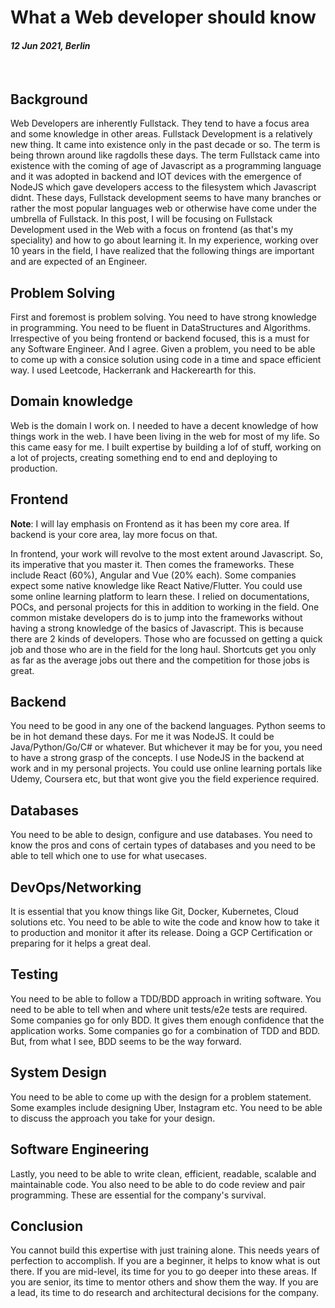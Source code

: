 # What a Web developer should know

#### *12 Jun 2021, Berlin*

&nbsp;

## Background

Web Developers are inherently Fullstack. They tend to have a focus area and some knowledge in other areas. Fullstack Development is a relatively new thing. It came into existence only in the past decade or so. The term is being thrown around like ragdolls these days. The term Fullstack came into existence with the coming of age of Javascript as a programming language and it was adopted in backend and IOT devices with the emergence of NodeJS which gave developers access to the filesystem which Javascript didnt. These days, Fullstack development seems to have many branches or rather the most popular languages web or otherwise have come under the umbrella of Fullstack.
In this post, I will be focusing on Fullstack Development used in the Web with a focus on frontend (as that's my speciality) and how to go about learning it. In my experience, working over 10 years in the field, I have realized that the following things are important and are expected of an Engineer.

## Problem Solving

First and foremost is problem solving. You need to have strong knowledge in programming. You need to be fluent in DataStructures and Algorithms. Irrespective of you being frontend or backend focused, this is a must for any Software Engineer. And I agree. Given a problem, you need to be able to come up with a consice solution using code in a time and space efficient way.  I used Leetcode, Hackerrank and Hackerearth for this.

## Domain knowledge

Web is the domain I work on. I needed to have a decent knowledge of how things work in the web. I have been living in the web for most of my life. So this came easy for me. I built expertise by building a lof of stuff, working on a lot of projects, creating something end to end and deploying to production.

## Frontend

**Note**: I will lay emphasis on Frontend as it has been my core area. If backend is your core area, lay more focus on that.

In frontend, your work will revolve to the most extent around Javascript. So, its imperative that you master it. Then comes the frameworks. These include React (60%), Angular and Vue (20% each). Some companies expect some native knowledge like React Native/Flutter. You could use some online learning platform to learn these. I relied on documentations, POCs, and personal projects for this in addition to working in the field. One common mistake developers do is to jump into the frameworks without having a strong knowledge of the basics of Javascript. This is because there are 2 kinds of developers. Those who are focussed on getting a quick job and those who are in the field for the long haul. Shortcuts get you only as far as the average jobs out there and the competition for those jobs is great.

## Backend

You need to be good in any one of the backend languages. Python seems to be in hot demand these days. For me it was NodeJS. It could be Java/Python/Go/C# or whatever. But whichever it may be for you, you need to have a strong grasp of the concepts. I use NodeJS in the backend at work and in my personal projects. You could use online learning portals like Udemy, Coursera etc, but that wont give you the field experience required.

## Databases

You need to be able to design, configure and use databases. You need to know the pros and cons of certain types of databases and you need to be able to tell which one to use for what usecases.

## DevOps/Networking

It is essential that you know things like Git, Docker, Kubernetes, Cloud solutions etc. You need to be able to wite the code and know how to take it to production and monitor it after its release. Doing a GCP Certification or preparing for it helps a great deal.

## Testing

You need to be able to follow a TDD/BDD approach in writing software. You need to be able to tell when and where unit tests/e2e tests are required. Some companies go for only BDD. It gives them enough confidence that the application works. Some companies go for a combination of TDD and BDD. But, from what I see, BDD seems to be the way forward.

## System Design

You need to be able to come up with the design for a problem statement. Some examples include designing Uber, Instagram etc. You need to be able to discuss the approach you take for your design.

## Software Engineering

Lastly, you need to be able to write clean, efficient, readable, scalable and maintainable code. You also need to be able to do code review and pair programming. These are essential for the company's survival.

## Conclusion

You cannot build this expertise with just training alone. This needs years of perfection to accomplish. If you are a beginner, it helps to know what is out there. If you are mid-level, its time for you to go deeper into these areas. If you are senior, its time to mentor others and show them the way. If you are a lead, its time to do research and architectural decisions for the company.

&nbsp;
